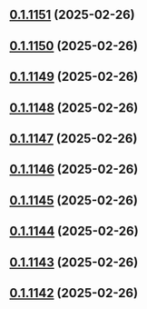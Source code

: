 ## [0.1.1151](https://github.com/binary-braids/terraform-oracle/compare/v0.1.1150...v0.1.1151) (2025-02-26)



## [0.1.1150](https://github.com/binary-braids/terraform-oracle/compare/v0.1.1149...v0.1.1150) (2025-02-26)



## [0.1.1149](https://github.com/binary-braids/terraform-oracle/compare/v0.1.1148...v0.1.1149) (2025-02-26)



## [0.1.1148](https://github.com/binary-braids/terraform-oracle/compare/v0.1.1147...v0.1.1148) (2025-02-26)



## [0.1.1147](https://github.com/binary-braids/terraform-oracle/compare/v0.1.1146...v0.1.1147) (2025-02-26)



## [0.1.1146](https://github.com/binary-braids/terraform-oracle/compare/v0.1.1145...v0.1.1146) (2025-02-26)



## [0.1.1145](https://github.com/binary-braids/terraform-oracle/compare/v0.1.1144...v0.1.1145) (2025-02-26)



## [0.1.1144](https://github.com/binary-braids/terraform-oracle/compare/v0.1.1143...v0.1.1144) (2025-02-26)



## [0.1.1143](https://github.com/binary-braids/terraform-oracle/compare/v0.1.1142...v0.1.1143) (2025-02-26)



## [0.1.1142](https://github.com/binary-braids/terraform-oracle/compare/v0.1.1141...v0.1.1142) (2025-02-26)



